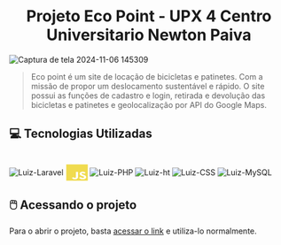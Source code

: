 <h1 align="center">Projeto Eco Point - UPX 4 Centro Universitario Newton Paiva</h1>

![Captura de tela 2024-11-06 145309](https://github.com/user-attachments/assets/0c038317-c0a5-4d07-b0bc-6e73c21bad7c)

> Eco point é um site de locação de bicicletas e patinetes. Com a missão de propor um deslocamento sustentável e rápido.
O site possui as funções de cadastro e login, retirada e devolução das bicicletas e patinetes e geolocalização por API do Google Maps.

## 💻 Tecnologias Utilizadas

<div style="display: inline_block; "><br>
  <img align="center" alt="Luiz-Laravel" height="100" width="100"src="https://cdn.jsdelivr.net/gh/devicons/devicon@latest/icons/laravel/laravel-original-wordmark.svg" />
  <img align="center" alt="Luiz-Js" height="30" width="40" src="https://raw.githubusercontent.com/devicons/devicon/master/icons/javascript/javascript-plain.svg"> 
  <img align="center" alt="Luiz-PHP" height="60" width="40"  src="https://cdn.jsdelivr.net/gh/devicons/devicon@latest/icons/php/php-original.svg"/>  
  <img align="center" alt="Luiz-ht" height="35" width="40" src="https://cdn.jsdelivr.net/gh/devicons/devicon@latest/icons/html5/html5-plain-wordmark.svg" />  
  <img align="center" alt="Luiz-CSS" height="35" width="40" src="https://cdn.jsdelivr.net/gh/devicons/devicon@latest/icons/css3/css3-plain-wordmark.svg" /> 
  <img class="img-MySQl" align="center" alt="Luiz-MySQL" height="50" width="50" src="https://cdn.jsdelivr.net/gh/devicons/devicon@latest/icons/mysql/mysql-plain-wordmark.svg"/>

## 🖱️ Acessando o projeto

Para o abrir o projeto, basta <a href="https://app-ecopoint-66242e9c0240.herokuapp.com/">acessar o link</a> e utiliza-lo normalmente.
